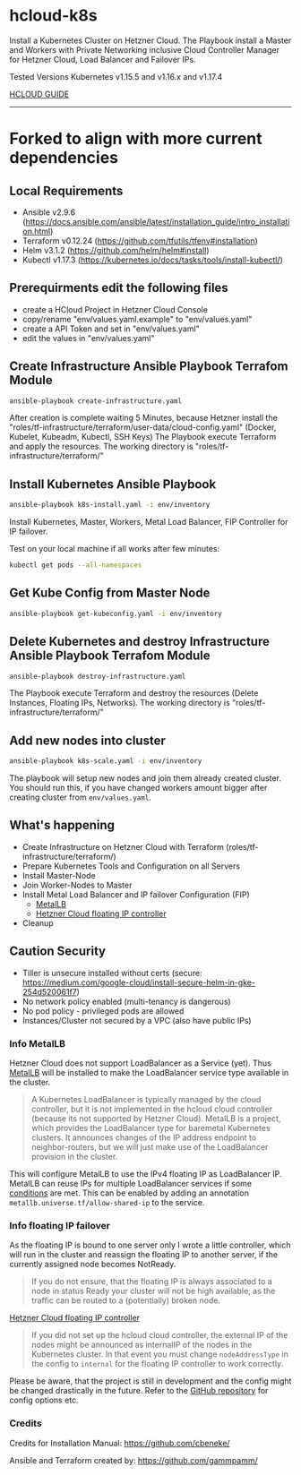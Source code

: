 # hcloud-k8s

Install a Kubernetes Cluster on Hetzner Cloud. The Playbook install a Master and Workers with Private Networking inclusive Cloud Controller Manager for Hetzner Cloud, Load Balancer and Failover IPs.

Tested Versions Kubernetes v1.15.5 and v1.16.x and v1.17.4

[HCLOUD GUIDE](https://community.hetzner.com/tutorials/install-kubernetes-cluster)

---
# Forked to align with more current dependencies

## Local Requirements
  - Ansible v2.9.6 (https://docs.ansible.com/ansible/latest/installation_guide/intro_installation.html)
  - Terraform v0.12.24 (https://github.com/tfutils/tfenv#installation)
  - Helm v3.1.2 (https://github.com/helm/helm#install)
  - Kubectl v1.17.3 (https://kubernetes.io/docs/tasks/tools/install-kubectl/)

## Prerequirments edit the following files
  - create a HCloud Project in Hetzner Cloud Console
  - copy/rename "env/values.yaml.example" to "env/values.yaml"
  - create a API Token and set in "env/values.yaml"
  - edit the values in "env/values.yaml"

## Create Infrastructure Ansible Playbook Terrafom Module
```bash
ansible-playbook create-infrastructure.yaml
```
After creation is complete waiting 5 Minutes, because Hetzner install the "roles/tf-infrastructure/terraform/user-data/cloud-config.yaml" (Docker, Kubelet, Kubeadm, Kubectl, SSH Keys)
The Playbook execute Terraform and apply the resources. The working directory is "roles/tf-infrastructure/terraform/"

## Install Kubernetes Ansible Playbook
```bash
ansible-playbook k8s-install.yaml -i env/inventory
```
Install Kubernetes, Master, Workers, Metal Load Balancer, FIP Controller for IP failover.

Test on your local machine if all works after few minutes:
```bash
kubectl get pods --all-namespaces
```

## Get Kube Config from Master Node
```bash
ansible-playbook get-kubeconfig.yaml -i env/inventory
```

## Delete Kubernetes and destroy Infrastructure Ansible Playbook Terrafom Module
```bash
ansible-playbook destroy-infrastructure.yaml
```
The Playbook execute Terraform and destroy the resources (Delete Instances, Floating IPs, Networks). The working directory is "roles/tf-infrastructure/terraform/"

## Add new nodes into cluster
```bash
ansible-playbook k8s-scale.yaml -i env/inventory
```
The playbook will setup new nodes and join them already created cluster. You should run this, if you have changed workers amount bigger after creating cluster from `env/values.yaml`.

## What's happening
  - Create Infrastructure on Hetzner Cloud with Terraform (roles/tf-infrastructure/terraform/)
  - Prepare Kubernetes Tools and Configuration on all Servers
  - Install Master-Node
  - Join Worker-Nodes to Master
  - Install Metal Load Balancer and IP failover Configuration (FIP)
    - [MetalLB](https://metallb.universe.tf/)
    - [Hetzner Cloud floating IP controller](https://github.com/cbeneke/hcloud-fip-controller)
  - Cleanup

## Caution Security
  - Tiller is unsecure installed without certs (secure: https://medium.com/google-cloud/install-secure-helm-in-gke-254d520061f7)
  - No network policy enabled (multi-tenancy is dangerous)
  - No pod policy - privileged pods are allowed
  - Instances/Cluster not secured by a VPC (also have public IPs)

### Info MetalLB

Hetzner Cloud does not support LoadBalancer as a Service (yet). Thus [MetalLB](https://metallb.universe.tf/) will be installed to make the LoadBalancer service type available in the cluster.

> A Kubernetes LoadBalancer is typically managed by the cloud controller, but it is not implemented in the hcloud cloud controller (because its not supported by Hetzner Cloud). MetalLB is a project, which provides the LoadBalancer type for baremetal Kubernetes clusters. It announces changes of the IP address endpoint to neighbor-routers, but we will just make use of the LoadBalancer provision in the cluster.

This will configure MetalLB to use the IPv4 floating IP as LoadBalancer IP. MetalLB can reuse IPs for multiple LoadBalancer services if some [conditions](https://metallb.universe.tf/usage/#ip-address-sharing) are met. This can be enabled by adding an annotation `metallb.universe.tf/allow-shared-ip` to the service.

### Info floating IP failover

As the floating IP is bound to one server only I wrote a little controller, which will run in the cluster and reassign the floating IP to another server, if the currently assigned node becomes NotReady.

> If you do not ensure, that the floating IP is always associated to a node in status Ready your cluster will not be high available, as the traffic can be routed to a (potentially) broken node.

[Hetzner Cloud floating IP controller](https://github.com/cbeneke/hcloud-fip-controller)

> If you did not set up the hcloud cloud controller, the external IP of the nodes might be announced as internalIP of the nodes in the Kubernetes cluster. In that event you must change `nodeAddressType` in the config to `internal` for the floating IP controller to work correctly.

Please be aware, that the project is still in development and the config might be changed drastically in the future. Refer to the [GitHub repository](https://github.com/cbeneke/hcloud-fip-controller) for config options etc.

### Credits

Credits for Installation Manual: https://github.com/cbeneke/

Ansible and Terraform created by: https://github.com/gammpamm/
